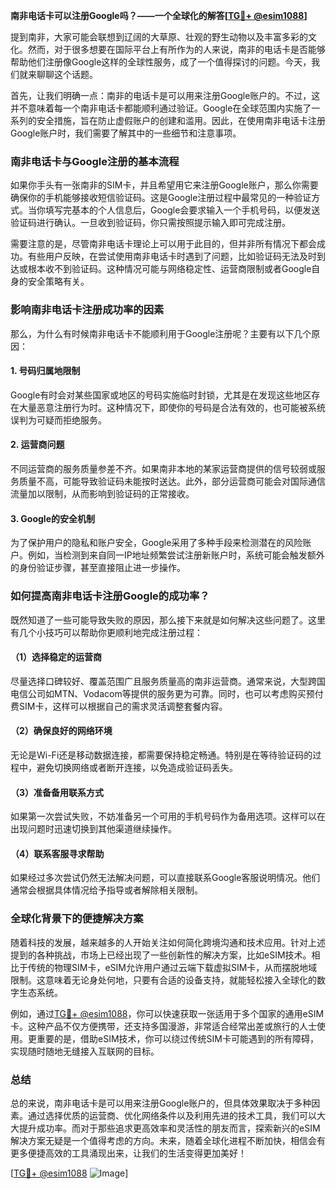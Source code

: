 **南非电话卡可以注册Google吗？——一个全球化的解答[[TG💪+ @esim1088](https://t.me/s/esim1088)]**

提到南非，大家可能会联想到辽阔的大草原、壮观的野生动物以及丰富多彩的文化。然而，对于很多想要在国际平台上有所作为的人来说，南非的电话卡是否能够帮助他们注册像Google这样的全球性服务，成了一个值得探讨的问题。今天，我们就来聊聊这个话题。

首先，让我们明确一点：南非的电话卡是可以用来注册Google账户的。不过，这并不意味着每一个南非电话卡都能顺利通过验证。Google在全球范围内实施了一系列的安全措施，旨在防止虚假账户的创建和滥用。因此，在使用南非电话卡注册Google账户时，我们需要了解其中的一些细节和注意事项。

### 南非电话卡与Google注册的基本流程

如果你手头有一张南非的SIM卡，并且希望用它来注册Google账户，那么你需要确保你的手机能够接收短信验证码。这是Google注册过程中最常见的一种验证方式。当你填写完基本的个人信息后，Google会要求输入一个手机号码，以便发送验证码进行确认。一旦收到验证码，你只需按照提示输入即可完成注册。

需要注意的是，尽管南非电话卡理论上可以用于此目的，但并非所有情况下都会成功。有些用户反映，在尝试使用南非电话卡时遇到了问题，比如验证码无法及时到达或根本收不到验证码。这种情况可能与网络稳定性、运营商限制或者Google自身的安全策略有关。

### 影响南非电话卡注册成功率的因素

那么，为什么有时候南非电话卡不能顺利用于Google注册呢？主要有以下几个原因：

#### 1. **号码归属地限制**
   Google有时会对某些国家或地区的号码实施临时封锁，尤其是在发现这些地区存在大量恶意注册行为时。这种情况下，即使你的号码是合法有效的，也可能被系统误判为可疑而拒绝服务。

#### 2. **运营商问题**
   不同运营商的服务质量参差不齐。如果南非本地的某家运营商提供的信号较弱或服务质量不高，可能导致验证码未能按时送达。此外，部分运营商可能会对国际通信流量加以限制，从而影响到验证码的正常接收。

#### 3. **Google的安全机制**
   为了保护用户的隐私和账户安全，Google采用了多种手段来检测潜在的风险账户。例如，当检测到来自同一IP地址频繁尝试注册新账户时，系统可能会触发额外的身份验证步骤，甚至直接阻止进一步操作。

### 如何提高南非电话卡注册Google的成功率？

既然知道了一些可能导致失败的原因，那么接下来就是如何解决这些问题了。这里有几个小技巧可以帮助你更顺利地完成注册过程：

#### （1）选择稳定的运营商
尽量选择口碑较好、覆盖范围广且服务质量高的南非运营商。通常来说，大型跨国电信公司如MTN、Vodacom等提供的服务更为可靠。同时，也可以考虑购买预付费SIM卡，这样可以根据自己的需求灵活调整套餐内容。

#### （2）确保良好的网络环境
无论是Wi-Fi还是移动数据连接，都需要保持稳定畅通。特别是在等待验证码的过程中，避免切换网络或者断开连接，以免造成验证码丢失。

#### （3）准备备用联系方式
如果第一次尝试失败，不妨准备另一个可用的手机号码作为备用选项。这样可以在出现问题时迅速切换到其他渠道继续操作。

#### （4）联系客服寻求帮助
如果经过多次尝试仍然无法解决问题，可以直接联系Google客服说明情况。他们通常会根据具体情况给予指导或者解除相关限制。

### 全球化背景下的便捷解决方案

随着科技的发展，越来越多的人开始关注如何简化跨境沟通和技术应用。针对上述提到的各种挑战，市场上已经出现了一些创新性的解决方案，比如eSIM技术。相比于传统的物理SIM卡，eSIM允许用户通过云端下载虚拟SIM卡，从而摆脱地域限制。这意味着无论身处何地，只要有合适的设备支持，就能轻松接入全球化的数字生态系统。

例如，通过[TG💪+ @esim1088](https://t.me/s/esim1088)，你可以快速获取一张适用于多个国家的通用eSIM卡。这种产品不仅方便携带，还支持多国漫游，非常适合经常出差或旅行的人士使用。更重要的是，借助eSIM技术，你可以绕过传统SIM卡可能遇到的所有障碍，实现随时随地无缝接入互联网的目标。

### 总结

总的来说，南非电话卡是可以用来注册Google账户的，但具体效果取决于多种因素。通过选择优质的运营商、优化网络条件以及利用先进的技术工具，我们可以大大提升成功率。而对于那些追求更高效率和灵活性的朋友而言，探索新兴的eSIM解决方案无疑是一个值得考虑的方向。未来，随着全球化进程不断加快，相信会有更多便捷高效的工具涌现出来，让我们的生活变得更加美好！

[[TG💪+ @esim1088](https://t.me/s/esim1088) ![Image](https://i.postimg.cc/4NQfJmqS/Snipaste-2025-05-13-00-14-12.png)]